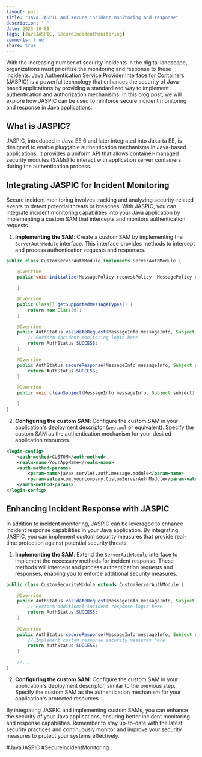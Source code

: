 ```yaml
---
layout: post
title: "Java JASPIC and secure incident monitoring and response"
description: " "
date: 2023-10-01
tags: [JavaJASPIC, SecureIncidentMonitoring]
comments: true
share: true
---
```


With the increasing number of security incidents in the digital landscape, organizations must prioritize the monitoring and response to these incidents. Java Authentication Service Provider Interface for Containers (JASPIC) is a powerful technology that enhances the security of Java-based applications by providing a standardized way to implement authentication and authorization mechanisms. In this blog post, we will explore how JASPIC can be used to reinforce secure incident monitoring and response in Java applications.

## What is JASPIC?

JASPIC, introduced in Java EE 6 and later integrated into Jakarta EE, is designed to enable pluggable authentication mechanisms in Java-based applications. It provides a uniform API that allows container-managed security modules (SAMs) to interact with application server containers during the authentication process.

## Integrating JASPIC for Incident Monitoring

Secure incident monitoring involves tracking and analyzing security-related events to detect potential threats or breaches. With JASPIC, you can integrate incident monitoring capabilities into your Java application by implementing a custom SAM that intercepts and monitors authentication requests.

1. **Implementing the SAM**: Create a custom SAM by implementing the `ServerAuthModule` interface. This interface provides methods to intercept and process authentication requests and responses.

```java
public class CustomServerAuthModule implements ServerAuthModule {

    @Override
    public void initialize(MessagePolicy requestPolicy, MessagePolicy responsePolicy, CallbackHandler handler, Map options) throws AuthException {

    }

    @Override
    public Class[] getSupportedMessageTypes() {
        return new Class[0];
    }

    @Override
    public AuthStatus validateRequest(MessageInfo messageInfo, Subject clientSubject, Subject serviceSubject) throws AuthException {
        // Perform incident monitoring logic here
        return AuthStatus.SUCCESS;
    }

    @Override
    public AuthStatus secureResponse(MessageInfo messageInfo, Subject serviceSubject) throws AuthException {
        return AuthStatus.SUCCESS;
    }

    @Override
    public void cleanSubject(MessageInfo messageInfo, Subject subject) throws AuthException {

    }
}
```

2. **Configuring the custom SAM**: Configure the custom SAM in your application's deployment descriptor (`web.xml` or equivalent). Specify the custom SAM as the authentication mechanism for your desired application resources.

```xml
<login-config>
    <auth-method>CUSTOM</auth-method>
    <realm-name>YourAppName</realm-name>
    <auth-method-params>
        <param-name>javax.servlet.auth.message.module</param-name>
        <param-value>com.yourcompany.CustomServerAuthModule</param-value>
    </auth-method-params>
</login-config>
```

## Enhancing Incident Response with JASPIC

In addition to incident monitoring, JASPIC can be leveraged to enhance incident response capabilities in your Java application. By integrating JASPIC, you can implement custom security measures that provide real-time protection against potential security threats.

1. **Implementing the SAM**: Extend the `ServerAuthModule` interface to implement the necessary methods for incident response. These methods will intercept and process authentication requests and responses, enabling you to enforce additional security measures.

```java
public class CustomSecurityModule extends CustomServerAuthModule {

    @Override
    public AuthStatus validateRequest(MessageInfo messageInfo, Subject clientSubject, Subject serviceSubject) throws AuthException {
        // Perform additional incident response logic here
        return AuthStatus.SUCCESS;
    }
   
    @Override
    public AuthStatus secureResponse(MessageInfo messageInfo, Subject serviceSubject) throws AuthException {
        // Implement custom response security measures here
        return AuthStatus.SUCCESS;
    }

    //...
}
```

2. **Configuring the custom SAM**: Configure the custom SAM in your application's deployment descriptor, similar to the previous step. Specify the custom SAM as the authentication mechanism for your application's protected resources.

By integrating JASPIC and implementing custom SAMs, you can enhance the security of your Java applications, ensuring better incident monitoring and response capabilities. Remember to stay up-to-date with the latest security practices and continuously monitor and improve your security measures to protect your systems effectively.

#JavaJASPIC #SecureIncidentMonitoring